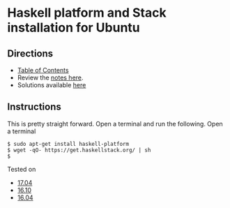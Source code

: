 # Haskell platform and Stack installation for Ubuntu

## Directions

* [Table of Contents](../../README.md)
* Review the [notes here](README.md).
* Solutions available [here](exercises/README.md)

## Instructions

This is pretty straight forward. Open a terminal and run the following. Open a terminal

```
$ sudo apt-get install haskell-platform
$ wget -qO- https://get.haskellstack.org/ | sh
$
```


Tested on
* [17.04](https://www.google.com/search?q=ubuntu%2017.04)
* [16.10](https://www.google.com/search?q=ubuntu%2016.10)
* [16.04](https://www.google.com/search?q=ubuntu%2016.04)
